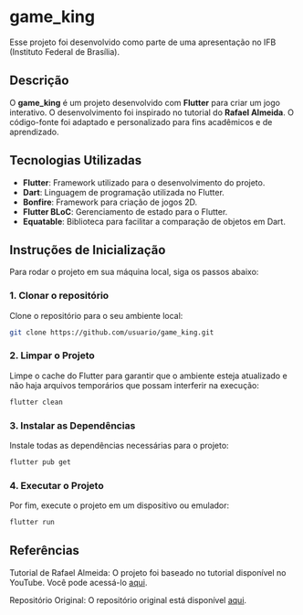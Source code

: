 # **game_king**

Esse projeto foi desenvolvido como parte de uma apresentação no IFB (Instituto Federal de Brasília).

## **Descrição**

O **game_king** é um projeto desenvolvido com **Flutter** para criar um jogo interativo. O desenvolvimento foi inspirado no tutorial do **Rafael Almeida**. O código-fonte foi adaptado e personalizado para fins acadêmicos e de aprendizado.

## **Tecnologias Utilizadas**

- **Flutter**: Framework utilizado para o desenvolvimento do projeto.
- **Dart**: Linguagem de programação utilizada no Flutter.
- **Bonfire**: Framework para criação de jogos 2D.
- **Flutter BLoC**: Gerenciamento de estado para o Flutter.
- **Equatable**: Biblioteca para facilitar a comparação de objetos em Dart.

## **Instruções de Inicialização**

Para rodar o projeto em sua máquina local, siga os passos abaixo:

### 1. **Clonar o repositório**

Clone o repositório para o seu ambiente local:

```bash
git clone https://github.com/usuario/game_king.git
````

### 2. **Limpar o Projeto**
Limpe o cache do Flutter para garantir que o ambiente esteja atualizado e não haja arquivos temporários que possam interferir na execução:

```bash
flutter clean
````
### 3. **Instalar as Dependências**
Instale todas as dependências necessárias para o projeto:

```bash
flutter pub get
````

### 4. **Executar o Projeto**
Por fim, execute o projeto em um dispositivo ou emulador:

```bash
flutter run
````

## Referências

Tutorial de Rafael Almeida: O projeto foi baseado no tutorial disponível no YouTube. Você pode acessá-lo [aqui](https://www.youtube.com/@rafaelalmeidabarbosa1839).

Repositório Original: O repositório original está disponível [aqui](https://github.com/RafaelBarbosatec/tutorial_platform_game).